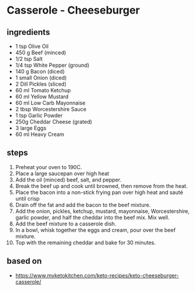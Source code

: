 # Casserole - Cheeseburger

## ingredients

- 1 tsp Olive Oil
- 450 g Beef (minced)
- 1/2 tsp Salt
- 1/4 tsp White Pepper (ground)
- 140 g Bacon (diced)
- 1 small Onion (diced)
- 2 Dill Pickles (sliced)
- 60 ml Tomato Ketchup
- 60 ml Yellow Mustard
- 60 ml Low Carb Mayonnaise
- 2 tbsp Worcestershire Sauce
- 1 tsp Garlic Powder
- 250g Cheddar Cheese (grated)
- 3 large Eggs
- 60 ml Heavy Cream

## steps

1. Preheat your oven to 190C.
2. Place a large saucepan over high heat
3. Add the oil (minced) beef, salt, and pepper.
4. Break the beef up and cook until browned, then remove from the heat.
5. Place the bacon into a non-stick frying pan over high heat and sauté until crisp
6. Drain off the fat and add the bacon to the beef mixture.
7. Add the onion, pickles, ketchup, mustard, mayonnaise, Worcestershire, garlic powder, and half the cheddar into the beef mix. Mix well.
8. Add the beef mixture to a casserole dish.
9. In a bowl, whisk together the eggs and cream, pour over the beef mixture.
10. Top with the remaining cheddar and bake for 30 minutes.

## based on

- https://www.myketokitchen.com/keto-recipes/keto-cheeseburger-casserole/
